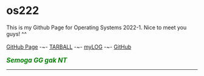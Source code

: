 # os222
This is my Github Page for Operating Systems 2022-1. Nice to meet you guys! ^^ 
<br><br>
[GitHub Page](https://jamessmith404.github.io/os222/) -~-
[TARBALL](SandBox/jamessmith404.tar.xz) -~-
[myLOG](TXT/mylog.txt) -~-
[GitHub](https://github.com/jamessmith404/os222/)
<br><br>
<span style="color:green; font-weight:bold; font-size:larger;"><i>Semoga GG gak NT<i>
<hr>
